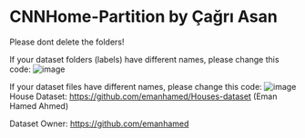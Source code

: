 # CNNHome-Partition by Çağrı Asan
Please dont delete the folders!

If your dataset folders (labels) have different names, please change this code:
![image](https://github.com/cagriiasan/CNNHome-Partition/assets/121824506/a22b507b-9ae4-465a-9568-535310e83bf8)

If your dataset files have different names, please change this code:
![image](https://github.com/cagriiasan/CNNHome-Partition/assets/121824506/ee59a110-abc8-4ba3-bf72-4e481bf146be)
House Dataset: https://github.com/emanhamed/Houses-dataset (Eman Hamed Ahmed)

Dataset Owner: https://github.com/emanhamed

